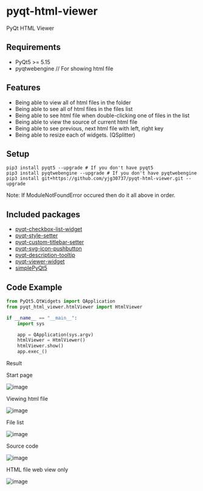 # pyqt-html-viewer
PyQt HTML Viewer 

## Requirements
* PyQt5 >= 5.15
* pyqtwebengine // For showing html file

## Features
* Being able to view all of html files in the folder
* Being able to see all of html files in the files list
* Being able to see html file when double-clicking one of files in the list 
* Being able to view the source of current html file
* Being able to see previous, next html file with left, right key
* Being able to resize each of widgets. (QSplitter)

## Setup
```
pip3 install pyqt5 --upgrade # If you don't have pyqt5
pip3 install pyqtwebengine --upgrade # If you don't have pyqtwebengine
pip3 install git+https://github.com/yjg30737/pyqt-html-viewer.git --upgrade
```
Note: If ModuleNotFoundError occured then do it all above in order.

## Included packages
* <a href="https://github.com/yjg30737/pyqt-checkbox-list-widget.git">pyqt-checkbox-list-widget</a>
* <a href="https://github.com/yjg30737/pyqt-style-setter.git">pyqt-style-setter</a>
* <a href="https://github.com/yjg30737/pyqt-custom-titlebar-setter.git">pyqt-custom-titlebar-setter</a>
* <a href="https://github.com/yjg30737/pyqt-svg-icon-pushbutton.git">pyqt-svg-icon-pushbutton</a>
* <a href="https://github.com/yjg30737/pyqt-description-tooltip.git">pyqt-description-tooltip</a>
* <a href="https://github.com/yjg30737/pyqt-viewer-widget.git">pyqt-viewer-widget</a>
* <a href="https://github.com/yjg30737/simplePyQt5.git">simplePyQt5</a>

## Code Example
```python
from PyQt5.QtWidgets import QApplication
from pyqt_html_viewer.htmlViewer import HtmlViewer

if __name__ == "__main__":
    import sys

    app = QApplication(sys.argv)
    htmlViewer = HtmlViewer()
    htmlViewer.show()
    app.exec_()
```

Result

Start page

![image](https://user-images.githubusercontent.com/55078043/145768616-99853ea0-10ef-49fb-97ef-5a54e5fab79e.png)

Viewing html file

![image](https://user-images.githubusercontent.com/55078043/145768743-47d43a7f-8294-490c-9dd3-386376e086da.png)

File list

![image](https://user-images.githubusercontent.com/55078043/145768850-78661206-de06-497d-ac4f-ecd621b68b2a.png)

Source code

![image](https://user-images.githubusercontent.com/55078043/145768928-c2dbadb7-3498-4dfb-ade7-bcdd370ce2eb.png)

HTML file web view only

![image](https://user-images.githubusercontent.com/55078043/145769084-ed38eca6-1306-41e9-b594-571e11a2d4a1.png)



